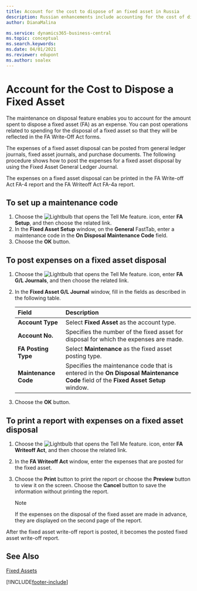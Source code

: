 ```yaml
---
title: Account for the cost to dispose of an fixed asset in Russia
description: Russian enhancements include accounting for the cost of disposing of fixed assets.
author: DianaMalina

ms.service: dynamics365-business-central
ms.topic: conceptual
ms.search.keywords:
ms.date: 04/01/2021
ms.reviewer: edupont
ms.author: soalex
---
```


# Account for the Cost to Dispose a Fixed Asset

The maintenance on disposal feature enables you to account for the amount spent to dispose a fixed asset (FA) as an expense. You can post operations related to spending for the disposal of a fixed asset so that they will be reflected in the FA Write-Off Act forms. 

The expenses of a fixed asset disposal can be posted from general ledger journals, fixed asset journals, and purchase documents. The following procedure shows how to post the expenses for a fixed asset disposal by using the Fixed Asset General Ledger Journal. 

The expenses on a fixed asset disposal can be printed in the FA Write-off Act FA-4 report and the FA Writeoff Act FA-4a report.

## To set up a maintenance code

1. Choose the ![Lightbulb that opens the Tell Me feature.](../../media/ui-search/search_small.png "Tell me what you want to do") icon, enter **FA Setup**, and then choose the related link.
2. In the **Fixed Asset Setup** window, on the **General** FastTab, enter a maintenance code in the **On Disposal Maintenance Code** field.
3. Choose the **OK** button.

## To post expenses on a fixed asset disposal

1. Choose the ![Lightbulb that opens the Tell Me feature.](../../media/ui-search/search_small.png "Tell me what you want to do") icon, enter **FA G/L Journals**, and then choose the related link.

2. In the **Fixed Asset G/L Journal** window, fill in the fields as described in the following table.

   | Field                | Description                                                  |
   | :------------------- | :----------------------------------------------------------- |
   | **Account Type**     | Select **Fixed Asset** as the account type.                  |
   | **Account No.**      | Specifies the number of the fixed asset for disposal for which the expenses are made. |
   | **FA Posting Type**  | Select **Maintenance** as the fixed asset posting type.      |
   | **Maintenance Code** | Specifies the maintenance code that is entered in the **On Disposal Maintenance Code** field of the **Fixed Asset Setup** window. |

3. Choose the **OK** button.

## To print a report with expenses on a fixed asset disposal

1. Choose the ![Lightbulb that opens the Tell Me feature.](../../media/ui-search/search_small.png "Tell me what you want to do") icon, enter **FA Writeoff Act**, and then choose the related link.

2. In the **FA Writeoff Act** window, enter the expenses that are posted for the fixed asset.

3. Choose the **Print** button to print the report or choose the **Preview** button to view it on the screen. Choose the **Cancel** button to save the information without printing the report.

    > [!NOTE]
    > If the expenses on the disposal of the fixed asset are made in advance, they are displayed on the second page of the report.

After the fixed asset write-off report is posted, it becomes the posted fixed asset write-off report.

## See Also

[Fixed Assets](../../fa-manage.md)  


[!INCLUDE[footer-include](../../includes/footer-banner.md)]